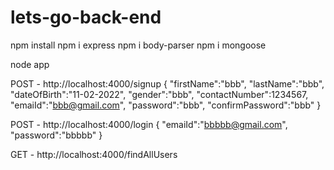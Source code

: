 # lets-go-back-end

<!-- installed packages -->
npm install
npm i express
npm i body-parser
npm i mongoose

<!-- command to start server -->
node app 

<!-- API deatils of the application -->
POST -	http://localhost:4000/signup
{
        "firstName":"bbb",
        "lastName":"bbb",
        "dateOfBirth":"11-02-2022",
        "gender":"bbb",
        "contactNumber":1234567,
        "emaiId":"bbb@gmail.com",
        "password":"bbb",
        "confirmPassword":"bbb"
 }

POST -	 http://localhost:4000/login
{
        "emaiId":"bbbbb@gmail.com",
        "password":"bbbbb"
}

GET -	http://localhost:4000/findAllUsers
